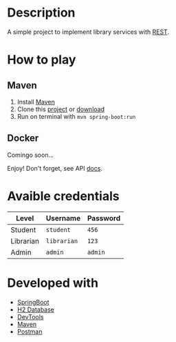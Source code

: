[github]: https://github.com/douglasmiguel7
[repo]: https://github.com/douglasmiguel7/biblioteca
[docs]: https://documenter.getpostman.com/view/1732601/biblioteca/RVtvqDSn#intro
[h2]: http://www.h2database.com
[springboot]: https://projects.spring.io/spring-boot/
[devtools]: https://spring.io/blog/2015/06/17/devtools-in-spring-boot-1-3
[maven]: https://maven.apache.org
[zip]: https://github.com/douglasmiguel7/biblioteca/archive/master.zip
[postman]: https://www.getpostman.com
[rest]: https://pt.wikipedia.org/wiki/REST

# Description
A simple project to implement library services with [REST][rest].

# How to play
## Maven
1. Install [Maven][maven]
2. Clone this [project][repo] or [download][zip]
3. Run on terminal with `mvn spring-boot:run`

## Docker
Comingo soon...

Enjoy! Don't forget, see API [docs][docs].

# Avaible credentials

| Level     | Username    | Password |
|-----------|-------------|----------|
| Student   | `student`   | `456`    |
| Librarian | `librarian` | `123`    |
| Admin     | `admin`     | `admin`  |

# Developed with
- [SpringBoot][springboot]
- [H2 Database][h2]
- [DevTools][devtools]
- [Maven][maven]
- [Postman][postman]
